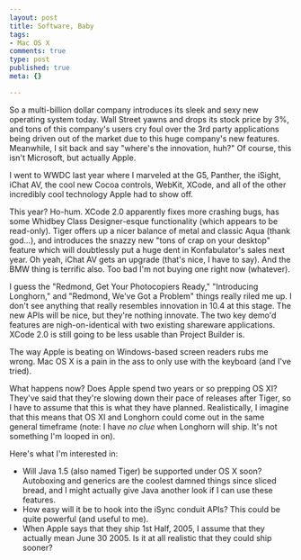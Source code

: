 ```yaml
--- 
layout: post
title: Software, Baby
tags: 
- Mac OS X
comments: true
type: post
published: true
meta: {}

---
```

So a multi-billion dollar company introduces its sleek and sexy new operating system today. Wall Street yawns and drops its stock price by 3%, and tons of this company's users cry foul over the 3rd party applications being driven out of the market due to this huge company's new features. Meanwhile, I sit back and say "where's the innovation, huh?" Of course, this isn't Microsoft, but actually Apple.

  I went to WWDC last year where I marveled at the G5, Panther, the iSight, iChat AV, the cool new Cocoa controls, WebKit, XCode, and all of the other incredibly cool technology Apple had to show off.

  This year? Ho-hum. XCode 2.0 apparently fixes more crashing bugs, has some Whidbey Class Designer-esque functionality (which appears to be read-only). Tiger offers up a nicer balance of metal and classic Aqua (thank god...), and introduces the snazzy new "tons of crap on your desktop" feature which will doubtlessly put a huge dent in Konfabulator's sales next year. Oh yeah, iChat AV gets an upgrade (that's nice, I have to say). And the BMW thing is terrific also. Too bad I'm not buying one right now (whatever).

  I guess the "Redmond, Get Your Photocopiers Ready," "Introducing Longhorn," and "Redmond, We've Got a Problem" things really riled me up. I don't see anything that really resembles innovation in 10.4 at this stage. The new APIs will be nice, but they're nothing innovate. The two key demo'd features are nigh-on-identical with two existing shareware applications. XCode 2.0 is still going to be less usable than Project Builder is.

  The way Apple is beating on Windows-based screen readers rubs me wrong. Mac OS X is a pain in the ass to only use with the keyboard (and I've tried).

  What happens now? Does Apple spend two years or so prepping OS XI? They've said that they're slowing down their pace of releases after Tiger, so I have to assume that this is what they have planned. Realistically, I imagine that this means that OS XI and Longhorn could come out in the same general timeframe (note: I have *no clue* when Longhorn will ship. It's not something I'm looped in on).

  Here's what I'm interested in:
  - Will Java 1.5 (also named Tiger) be supported under OS X soon? Autoboxing and generics are the coolest damned things since sliced bread, and I might actually give Java another look if I can use these features.
  - How easy will it be to hook into the iSync conduit APIs? This could be quite powerful (and useful to me).
  - When Apple says that they ship 1st Half, 2005, I assume that they actually mean June 30 2005. Is it at all realistic that they could ship sooner?
